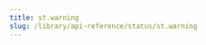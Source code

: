 ```yaml
---
title: st.warning
slug: /library/api-reference/status/st.warning
---
```


<Autofunction function="streamlit.warning" />
